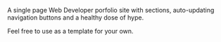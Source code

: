 A single page Web Developer porfolio site with sections, auto-updating navigation buttons and a healthy dose of hype.

Feel free to use as a template for your own.
